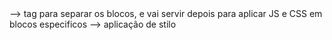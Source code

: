 <div> --> tag para separar os blocos, e vai servir depois para aplicar JS e CSS em blocos especificos
<span> --> aplicação de stilo